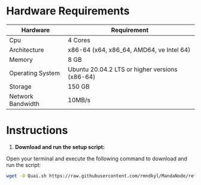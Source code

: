 # Hardware Requirements
| Hardware | Requirement |
| ------------- | ---------------- |
Cpu | 4 Cores
Architecture | x86-64 (x64, x86_64, AMD64, ve Intel 64)
Memory | 8 GB
Operating System | Ubuntu 20.04.2 LTS or higher versions (x86-64)
Storage | 150 GB
Network Bandwidth | 10MB/s 

# Instructions

1. **Download and run the setup script:**

Open your terminal and execute the following command to download and run the script:

   ```sh
   wget -O Quai.sh https://raw.githubusercontent.com/rmndkyl/MandaNode/refs/heads/main/Quai-Network/Quai.sh && chmod +x Quai.sh && sed -i 's/\r$//' Quai.sh && ./Quai.sh
   ```
   
   
